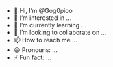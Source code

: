 - 👋 Hi, I’m @Gog0pico
- 👀 I’m interested in ...
- 🌱 I’m currently learning ...
- 💞️ I’m looking to collaborate on ...
- 📫 How to reach me ...
- 😄 Pronouns: ...
- ⚡ Fun fact: ...

<!---
Gog0pico/Gog0pico is a ✨ special ✨ repository because its `README.md` (this file) appears on your GitHub profile.
You can click the Preview link to take a look at your changes.
--->
